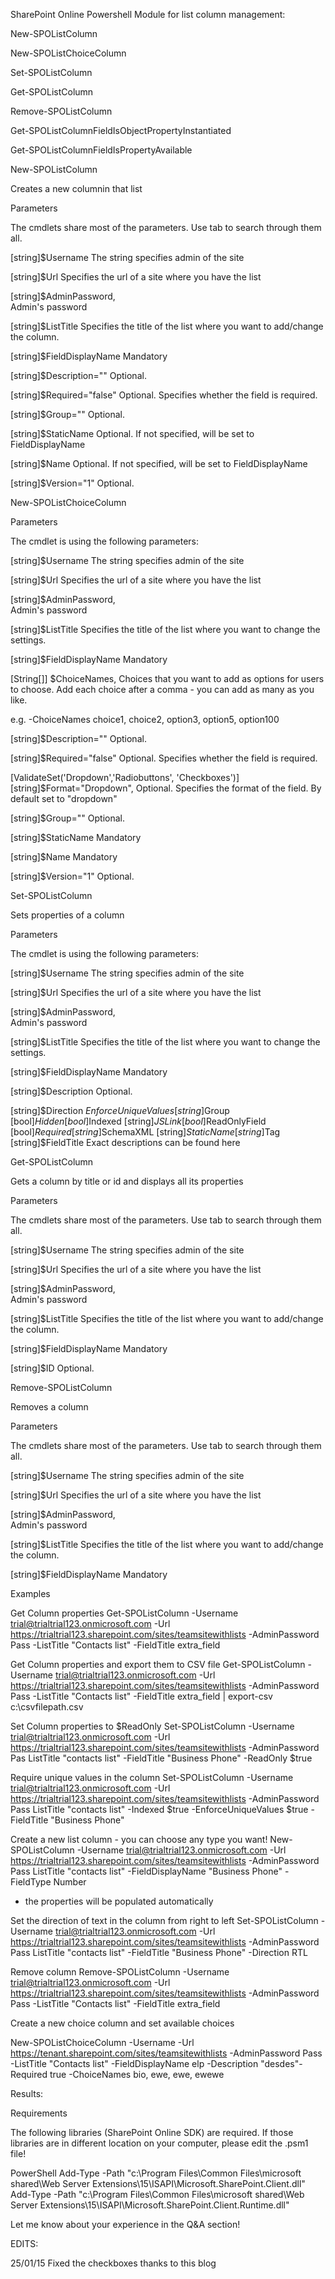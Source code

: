 SharePoint Online Powershell Module for list column management:

 

New-SPOListColumn

New-SPOListChoiceColumn

Set-SPOListColumn

Get-SPOListColumn

Remove-SPOListColumn

Get-SPOListColumnFieldIsObjectPropertyInstantiated

Get-SPOListColumnFieldIsPropertyAvailable

 

 

New-SPOListColumn

Creates a new columnin that list

Parameters

The cmdlets share most of the parameters. Use tab to search through them all.

 [string]$Username
The string specifies admin of the site

[string]$Url
Specifies the url of a site where you have the list

[string]$AdminPassword,       
Admin's password

[string]$ListTitle
Specifies the title of the list where you want to add/change the column.

[string]$FieldDisplayName
Mandatory

[string]$Description=""
Optional.

[string]$Required="false"
Optional. Specifies whether the field is required.

[string]$Group=""
Optional.

[string]$StaticName
Optional. If not specified, will be set to FieldDisplayName

[string]$Name
Optional. If not specified, will be set to FieldDisplayName

[string]$Version="1"
Optional.

 

 

 

 

New-SPOListChoiceColumn

 

 

Parameters

The cmdlet is using the following parameters:

 [string]$Username
The string specifies admin of the site

[string]$Url
Specifies the url of a site where you have the list

[string]$AdminPassword,       
Admin's password

[string]$ListTitle
Specifies the title of the list where you want to change the settings.

[string]$FieldDisplayName
Mandatory

[String[]]  $ChoiceNames,
Choices that you want to add as options for users to choose. Add each choice after a comma - you can add as many as you like.

e.g. -ChoiceNames choice1, choice2, option3, option5, option100

[string]$Description=""
Optional.

[string]$Required="false"
Optional. Specifies whether the field is required.

[ValidateSet('Dropdown','Radiobuttons', 'Checkboxes')] [string]$Format="Dropdown",
Optional. Specifies the format of the field. By default set to "dropdown"

[string]$Group=""
Optional.

[string]$StaticName
Mandatory

[string]$Name
Mandatory

[string]$Version="1"
Optional.

 

 

 

 

Set-SPOListColumn

Sets properties of a column

 

 

 

Parameters

The cmdlet is using the following parameters:

 [string]$Username
The string specifies admin of the site

[string]$Url
Specifies the url of a site where you have the list

[string]$AdminPassword,       
Admin's password

[string]$ListTitle
Specifies the title of the list where you want to change the settings.

[string]$FieldDisplayName
Mandatory

[string]$Description
Optional.

[string]$Direction
$EnforceUniqueValues
[string]$Group
[bool]$Hidden
[bool]$Indexed
[string]$JSLink
[bool]$ReadOnlyField
[bool]$Required
[string]$SchemaXML
[string]$StaticName
[string]$Tag
[string]$FieldTitle
Exact descriptions can be found here

 

 

 

Get-SPOListColumn

Gets a column by title or id and displays all its properties

 

Parameters

The cmdlets share most of the parameters. Use tab to search through them all.

 [string]$Username
The string specifies admin of the site

[string]$Url
Specifies the url of a site where you have the list

[string]$AdminPassword,       
Admin's password

[string]$ListTitle
Specifies the title of the list where you want to add/change the column.

[string]$FieldDisplayName
Mandatory

[string]$ID
Optional.

 

 

 



 

 

 

 

 

 

 

Remove-SPOListColumn

 

Removes a column

 

Parameters

The cmdlets share most of the parameters. Use tab to search through them all.

 [string]$Username
The string specifies admin of the site

[string]$Url
Specifies the url of a site where you have the list

[string]$AdminPassword,       
Admin's password

[string]$ListTitle
Specifies the title of the list where you want to add/change the column.

[string]$FieldDisplayName
Mandatory

 

 

 

 

 

Examples

 

Get Column properties
Get-SPOListColumn -Username trial@trialtrial123.onmicrosoft.com -Url https://trialtrial123.sharepoint.com/sites/teamsitewithlists -AdminPassword Pass -ListTitle "Contacts list" -FieldTitle extra_field

 

 



 

 

Get Column properties and export them to CSV file
Get-SPOListColumn -Username trial@trialtrial123.onmicrosoft.com -Url https://trialtrial123.sharepoint.com/sites/teamsitewithlists -AdminPassword Pass -ListTitle "Contacts list" -FieldTitle extra_field  | export-csv c:\csvfilepath.csv

 

 

Set Column properties to $ReadOnly
Set-SPOListColumn -Username trial@trialtrial123.onmicrosoft.com -Url https://trialtrial123.sharepoint.com/sites/teamsitewithlists -AdminPassword Pas
ListTitle "contacts list" -FieldTitle "Business Phone" -ReadOnly $true



 

 

Require unique values in the column
Set-SPOListColumn -Username trial@trialtrial123.onmicrosoft.com -Url https://trialtrial123.sharepoint.com/sites/teamsitewithlists -AdminPassword Pass
ListTitle "contacts list" -Indexed $true -EnforceUniqueValues $true -FieldTitle "Business Phone"
 



 

 

 

 

 

Create a new list column  - you can choose any type you want!
New-SPOListColumn -Username trial@trialtrial123.onmicrosoft.com -Url https://trialtrial123.sharepoint.com/sites/teamsitewithlists -AdminPassword Pass
ListTitle "contacts list" -FieldDisplayName "Business Phone" -FieldType Number
 

 



* the properties will be populated automatically

 

 

 

 

 

 

 

Set the direction of text in the column from right to left
Set-SPOListColumn -Username trial@trialtrial123.onmicrosoft.com -Url https://trialtrial123.sharepoint.com/sites/teamsitewithlists -AdminPassword Pass
ListTitle "contacts list" -FieldTitle "Business Phone" -Direction RTL
 



 

 

 

Remove column
Remove-SPOListColumn -Username trial@trialtrial123.onmicrosoft.com -Url https://trialtrial123.sharepoint.com/sites/teamsitewithlists -AdminPassword Pass -ListTitle "Contacts list" -FieldTitle extra_field

 

 

Create a new choice column and set available choices
 

New-SPOListChoiceColumn -Username  -Url https://tenant.sharepoint.com/sites/teamsitewithlists -AdminPassword Pass -ListTitle "Contacts list" -FieldDisplayName elp -Description "desdes"-Required true -ChoiceNames bio, ewe, ewe, ewewe

 



 

 

Results:

 



 

 

 

 

 

 

Requirements

The following libraries (SharePoint Online SDK) are required. If those libraries are in different location on your computer, please edit the .psm1 file!

 

 

PowerShell
Add-Type -Path "c:\Program Files\Common Files\microsoft shared\Web Server Extensions\15\ISAPI\Microsoft.SharePoint.Client.dll"   
Add-Type -Path "c:\Program Files\Common Files\microsoft shared\Web Server Extensions\15\ISAPI\Microsoft.SharePoint.Client.Runtime.dll"   
 
 
 

 

 

 

 

 

 

 

 

Let me know about your experience in the Q&A section!

 

 

 

 

EDITS:

25/01/15 Fixed the checkboxes thanks to this blog
